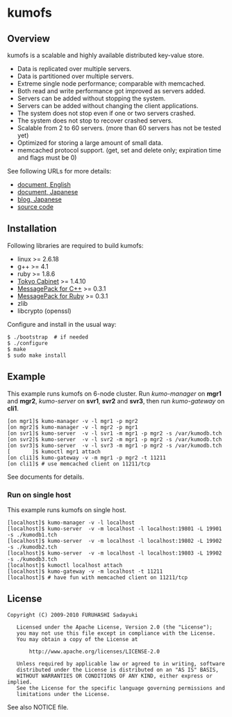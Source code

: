 kumofs
======

## Overview

kumofs is a scalable and highly available distributed key-value store.

  - Data is replicated over multiple servers.
  - Data is partitioned over multiple servers.
  - Extreme single node performance; comparable with memcached.
  - Both read and write performance got improved as servers added.
  - Servers can be added without stopping the system.
  - Servers can be added without changing the client applications.
  - The system does not stop even if one or two servers crashed.
  - The system does not stop to recover crashed servers.
  - Scalable from 2 to 60 servers. (more than 60 servers has not be tested yet)
  - Optimized for storing a large amount of small data.
  - memcached protocol support. (get, set and delete only; expiration time and flags must be 0)

See following URLs for more details:

  - [document, English](http://github.com/etolabo/kumofs/blob/master/doc/doc.en.md)
  - [document, Japanese](http://github.com/etolabo/kumofs/blob/master/doc/doc.ja.md)
  - [blog, Japanese](http://d.hatena.ne.jp/viver/20100118/p1)
  - [source code](http://github.com/etolabo/kumofs/)


## Installation

Following libraries are required to build kumofs:

  - linux >= 2.6.18
  - g++ >= 4.1
  - ruby >= 1.8.6
  - [Tokyo Cabinet](http://1978th.net/tokyocabinet/) >= 1.4.10
  - [MessagePack for C++](http://msgpack.sourceforge.jp/c:install) >= 0.3.1
  - [MessagePack for Ruby](http://msgpack.sourceforge.jp/ruby:install) >= 0.3.1
  - zlib
  - libcrypto (openssl)


Configure and install in the usual way:

    $ ./bootstrap  # if needed
    $ ./configure
    $ make
    $ sudo make install


## Example

This example runs kumofs on 6-node cluster. Run *kumo-manager* on **mgr1** and **mgr2**, *kumo-server* on **svr1**, **svr2** and **svr3**, then run *kumo-gateway* on **cli1**.

    [on mgr1]$ kumo-manager -v -l mgr1 -p mgr2
    [on mgr2]$ kumo-manager -v -l mgr2 -p mgr1
    [on svr1]$ kumo-server  -v -l svr1 -m mgr1 -p mgr2 -s /var/kumodb.tch
    [on svr2]$ kumo-server  -v -l svr2 -m mgr1 -p mgr2 -s /var/kumodb.tch
    [on svr3]$ kumo-server  -v -l svr3 -m mgr1 -p mgr2 -s /var/kumodb.tch
    [       ]$ kumoctl mgr1 attach
    [on cli1]$ kumo-gateway -v -m mgr1 -p mgr2 -t 11211
    [on cli1]$ # use memcached client on 11211/tcp

See documents for details.


### Run on single host

This example runs kumofs on single host.

    [localhost]$ kumo-manager -v -l localhost
    [localhost]$ kumo-server  -v -m localhost -l localhost:19801 -L 19901 -s ./kumodb1.tch
    [localhost]$ kumo-server  -v -m localhost -l localhost:19802 -L 19902 -s ./kumodb2.tch
    [localhost]$ kumo-server  -v -m localhost -l localhost:19803 -L 19902 -s ./kumodb3.tch
    [localhost]$ kumoctl localhost attach
    [localhost]$ kumo-gateway -v -m localhost -t 11211
    [localhost]$ # have fun with memcached client on 11211/tcp


## License

    Copyright (C) 2009-2010 FURUHASHI Sadayuki
    
       Licensed under the Apache License, Version 2.0 (the "License");
       you may not use this file except in compliance with the License.
       You may obtain a copy of the License at
    
           http://www.apache.org/licenses/LICENSE-2.0
    
       Unless required by applicable law or agreed to in writing, software
       distributed under the License is distributed on an "AS IS" BASIS,
       WITHOUT WARRANTIES OR CONDITIONS OF ANY KIND, either express or implied.
       See the License for the specific language governing permissions and
       limitations under the License.

See also NOTICE file.

